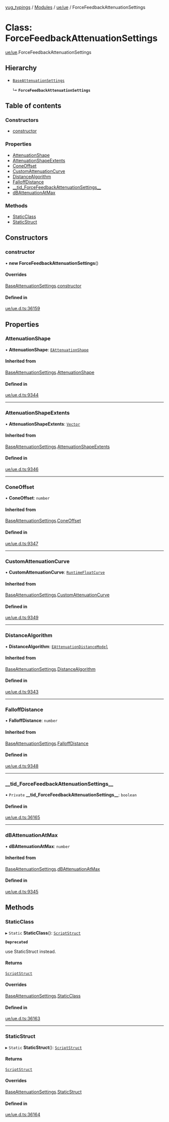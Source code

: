 [yug_typings](../README.md) / [Modules](../modules.md) / [ue/ue](../modules/ue_ue.md) / ForceFeedbackAttenuationSettings

# Class: ForceFeedbackAttenuationSettings

[ue/ue](../modules/ue_ue.md).ForceFeedbackAttenuationSettings

## Hierarchy

- [`BaseAttenuationSettings`](ue_ue.BaseAttenuationSettings.md)

  ↳ **`ForceFeedbackAttenuationSettings`**

## Table of contents

### Constructors

- [constructor](ue_ue.ForceFeedbackAttenuationSettings.md#constructor)

### Properties

- [AttenuationShape](ue_ue.ForceFeedbackAttenuationSettings.md#attenuationshape)
- [AttenuationShapeExtents](ue_ue.ForceFeedbackAttenuationSettings.md#attenuationshapeextents)
- [ConeOffset](ue_ue.ForceFeedbackAttenuationSettings.md#coneoffset)
- [CustomAttenuationCurve](ue_ue.ForceFeedbackAttenuationSettings.md#customattenuationcurve)
- [DistanceAlgorithm](ue_ue.ForceFeedbackAttenuationSettings.md#distancealgorithm)
- [FalloffDistance](ue_ue.ForceFeedbackAttenuationSettings.md#falloffdistance)
- [\_\_tid\_ForceFeedbackAttenuationSettings\_\_](ue_ue.ForceFeedbackAttenuationSettings.md#__tid_forcefeedbackattenuationsettings__)
- [dBAttenuationAtMax](ue_ue.ForceFeedbackAttenuationSettings.md#dbattenuationatmax)

### Methods

- [StaticClass](ue_ue.ForceFeedbackAttenuationSettings.md#staticclass)
- [StaticStruct](ue_ue.ForceFeedbackAttenuationSettings.md#staticstruct)

## Constructors

### constructor

• **new ForceFeedbackAttenuationSettings**()

#### Overrides

[BaseAttenuationSettings](ue_ue.BaseAttenuationSettings.md).[constructor](ue_ue.BaseAttenuationSettings.md#constructor)

#### Defined in

[ue/ue.d.ts:36159](https://github.com/YugMetaverse/yug_typings/blob/25cad34/ue/ue.d.ts#L36159)

## Properties

### AttenuationShape

• **AttenuationShape**: [`EAttenuationShape`](../enums/ue_ue.EAttenuationShape.md)

#### Inherited from

[BaseAttenuationSettings](ue_ue.BaseAttenuationSettings.md).[AttenuationShape](ue_ue.BaseAttenuationSettings.md#attenuationshape)

#### Defined in

[ue/ue.d.ts:9344](https://github.com/YugMetaverse/yug_typings/blob/25cad34/ue/ue.d.ts#L9344)

___

### AttenuationShapeExtents

• **AttenuationShapeExtents**: [`Vector`](ue_ue_s.Vector.md)

#### Inherited from

[BaseAttenuationSettings](ue_ue.BaseAttenuationSettings.md).[AttenuationShapeExtents](ue_ue.BaseAttenuationSettings.md#attenuationshapeextents)

#### Defined in

[ue/ue.d.ts:9346](https://github.com/YugMetaverse/yug_typings/blob/25cad34/ue/ue.d.ts#L9346)

___

### ConeOffset

• **ConeOffset**: `number`

#### Inherited from

[BaseAttenuationSettings](ue_ue.BaseAttenuationSettings.md).[ConeOffset](ue_ue.BaseAttenuationSettings.md#coneoffset)

#### Defined in

[ue/ue.d.ts:9347](https://github.com/YugMetaverse/yug_typings/blob/25cad34/ue/ue.d.ts#L9347)

___

### CustomAttenuationCurve

• **CustomAttenuationCurve**: [`RuntimeFloatCurve`](ue_ue.RuntimeFloatCurve.md)

#### Inherited from

[BaseAttenuationSettings](ue_ue.BaseAttenuationSettings.md).[CustomAttenuationCurve](ue_ue.BaseAttenuationSettings.md#customattenuationcurve)

#### Defined in

[ue/ue.d.ts:9349](https://github.com/YugMetaverse/yug_typings/blob/25cad34/ue/ue.d.ts#L9349)

___

### DistanceAlgorithm

• **DistanceAlgorithm**: [`EAttenuationDistanceModel`](../enums/ue_ue.EAttenuationDistanceModel.md)

#### Inherited from

[BaseAttenuationSettings](ue_ue.BaseAttenuationSettings.md).[DistanceAlgorithm](ue_ue.BaseAttenuationSettings.md#distancealgorithm)

#### Defined in

[ue/ue.d.ts:9343](https://github.com/YugMetaverse/yug_typings/blob/25cad34/ue/ue.d.ts#L9343)

___

### FalloffDistance

• **FalloffDistance**: `number`

#### Inherited from

[BaseAttenuationSettings](ue_ue.BaseAttenuationSettings.md).[FalloffDistance](ue_ue.BaseAttenuationSettings.md#falloffdistance)

#### Defined in

[ue/ue.d.ts:9348](https://github.com/YugMetaverse/yug_typings/blob/25cad34/ue/ue.d.ts#L9348)

___

### \_\_tid\_ForceFeedbackAttenuationSettings\_\_

• `Private` **\_\_tid\_ForceFeedbackAttenuationSettings\_\_**: `boolean`

#### Defined in

[ue/ue.d.ts:36165](https://github.com/YugMetaverse/yug_typings/blob/25cad34/ue/ue.d.ts#L36165)

___

### dBAttenuationAtMax

• **dBAttenuationAtMax**: `number`

#### Inherited from

[BaseAttenuationSettings](ue_ue.BaseAttenuationSettings.md).[dBAttenuationAtMax](ue_ue.BaseAttenuationSettings.md#dbattenuationatmax)

#### Defined in

[ue/ue.d.ts:9345](https://github.com/YugMetaverse/yug_typings/blob/25cad34/ue/ue.d.ts#L9345)

## Methods

### StaticClass

▸ `Static` **StaticClass**(): [`ScriptStruct`](ue_ue.ScriptStruct.md)

**`Deprecated`**

use StaticStruct instead.

#### Returns

[`ScriptStruct`](ue_ue.ScriptStruct.md)

#### Overrides

[BaseAttenuationSettings](ue_ue.BaseAttenuationSettings.md).[StaticClass](ue_ue.BaseAttenuationSettings.md#staticclass)

#### Defined in

[ue/ue.d.ts:36163](https://github.com/YugMetaverse/yug_typings/blob/25cad34/ue/ue.d.ts#L36163)

___

### StaticStruct

▸ `Static` **StaticStruct**(): [`ScriptStruct`](ue_ue.ScriptStruct.md)

#### Returns

[`ScriptStruct`](ue_ue.ScriptStruct.md)

#### Overrides

[BaseAttenuationSettings](ue_ue.BaseAttenuationSettings.md).[StaticStruct](ue_ue.BaseAttenuationSettings.md#staticstruct)

#### Defined in

[ue/ue.d.ts:36164](https://github.com/YugMetaverse/yug_typings/blob/25cad34/ue/ue.d.ts#L36164)
